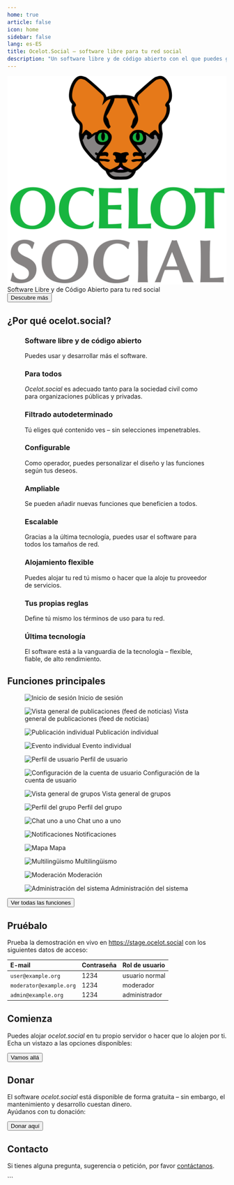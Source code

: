 ```yaml
---
home: true
article: false
icon: home
sidebar: false
lang: es-ES
title: Ocelot.Social – software libre para tu red social
description: "Un software libre y de código abierto con el que puedes gestionar una red social para tu grupo: escalable, ampliable y también autohospedable."
---
```


<!-- markdownlint-disable no-inline-html first-line-heading -->
<div class="hero-container">
  <div class="hero-container-inner">
    <div class="hero-container-content">
      <img id="logo" src="/logo.svg" alt="ocelot.social" />
      <div id="slogan-container">
        <span id="slogan-1" class="slogan">Software Libre y de Código Abierto</span>
        <span id="slogan-2" class="slogan">para tu red social</span>
      </div>
      <a href="#benefits">
        <Button class="hero-button">
          Descubre más
        </Button>
      </a>
    </div>
  </div>
</div>

<h2 id="benefits" class="large-header">¿Por qué ocelot.social?</h2>

<div class="benefits-grid center">
  <figure>
    <HopeIcon icon="fa-solid fa-face-smile" />
    <figcapture>
      <h3>Software libre y de código abierto</h3>
      Puedes usar y desarrollar más el software.
    </figcapture>
  </figure>
  <figure>
    <HopeIcon icon="fa-solid fa-people-group" />
    <figcapture>
      <h3>Para todos</h3>
      <i>Ocelot.social</i> es adecuado tanto para la sociedad civil como para organizaciones públicas y privadas.
    </figcapture>
  </figure>
  <figure>
    <HopeIcon icon="fa-solid fa-filter" />
    <figcapture>
      <h3>Filtrado autodeterminado</h3>
      Tú eliges qué contenido ves – sin selecciones impenetrables.
    </figcapture>
  </figure>
  <figure>
    <HopeIcon icon="fa-solid fa-gears" />
    <figcapture>
      <h3>Configurable</h3>
      Como operador, puedes personalizar el diseño y las funciones según tus deseos.
    </figcapture>
  </figure>
  <figure>
    <HopeIcon icon="fa-solid fa-code" />
    <figcapture>
      <h3>Ampliable</h3>
      Se pueden añadir nuevas funciones que beneficien a todos.
    </figcapture>
  </figure>
  <figure>
    <HopeIcon icon="fa-solid fa-up-right-and-down-left-from-center" />
    <figcapture>
      <h3>Escalable</h3>
      Gracias a la última tecnología, puedes usar el software para todos los tamaños de red.
    </figcapture>
  </figure>
  <figure>
    <HopeIcon icon="home" />
    <figcapture>
      <h3>Alojamiento flexible</h3>
      Puedes alojar tu red tú mismo o hacer que la aloje tu proveedor de servicios.
    </figcapture>
  </figure>
  <figure>
    <HopeIcon icon="fa-solid fa-scale-balanced" />
    <figcapture>
      <h3>Tus propias reglas</h3>
      Define tú mismo los términos de uso para tu red.
    </figcapture>
  </figure>
  <figure>
    <HopeIcon icon="fa-solid fa-shuttle-space" />
    <figcapture>
      <h3>Última tecnología</h3>
      El software está a la vanguardia de la tecnología – flexible, fiable, de alto rendimiento.
    </figcapture>
  </figure>
</div>

<h2 id="feature-headline" class="large-header">Funciones principales</h2>

<div class="image-grid center">
  <figure>
    <img src="../de/assets/login.png" alt="Inicio de sesión" />
    <figcapture>
      Inicio de sesión
    </figcapture>
  </figure>
  <figure>
    <img src="../de/assets/newsfeed.png" alt="Vista general de publicaciones (feed de noticias)" />
    <figcapture>
      Vista general de publicaciones (feed de noticias)
    </figcapture>
  </figure>
  <figure>
    <img src="../de/assets/single-post.png" alt="Publicación individual" />
    <figcapture>
      Publicación individual
    </figcapture>
  </figure>
  <figure>
    <img src="../de/assets/single-event.png" alt="Evento individual" />
    <figcapture>
      Evento individual
    </figcapture>
  </figure>
  <figure>
    <img src="../de/assets/user-profile.png" alt="Perfil de usuario" />
    <figcapture>
      Perfil de usuario
    </figcapture>
  </figure>
  <figure>
    <img src="../de/assets/user-settings.png" alt="Configuración de la cuenta de usuario" />
    <figcapture>
      Configuración de la cuenta de usuario
    </figcapture>
  </figure>
  <figure>
    <img src="../de/assets/group-list.png" alt="Vista general de grupos" />
    <figcapture>
      Vista general de grupos
    </figcapture>
  </figure>
  <figure>
    <img src="../de/assets/group-profile.png" alt="Perfil del grupo" />
    <figcapture>
      Perfil del grupo
    </figcapture>
  </figure>
  <figure>
    <img src="../de/assets/1-to-1-chat.png" alt="Chat uno a uno" />
    <figcapture>
      Chat uno a uno
    </figcapture>
  </figure>
  <figure>
    <img src="../de/assets/notifications.png" alt="Notificaciones" />
    <figcapture>
      Notificaciones
    </figcapture>
  </figure>
  <figure>
    <img src="../de/assets/map.png" alt="Mapa" />
    <figcapture>
      Mapa
    </figcapture>
  </figure>
  <figure>
    <img src="../de/assets/language-selection.png" alt="Multilingüismo" />
    <figcapture>
      Multilingüismo
    </figcapture>
  </figure>
  <figure>
    <img src="../de/assets/moderation.png" alt="Moderación" />
    <figcapture>
      Moderación
    </figcapture>
  </figure>
  <figure>
    <img src="../de/assets/system-administration.png" alt="Administración del sistema" />
    <figcapture>
      Administración del sistema
    </figcapture>
  </figure>
</div>

<div class="all-features">
  <a id="hero-button" href="/es/features/">
    <Button>
      Ver todas las funciones
    </Button>
  </a>
</div>

<h2 class="large-header">Pruébalo</h2>

<!--
| E-Mail                  | Passwort | Benutzerrolle   |
| :---                    | :---     | :---            |
| `user@example.org`      | 1234     | normaler Nutzer |
| `moderator@example.org` | 1234     | Moderator       |
| `admin@example.org`     | 1234     | Administrator   |
-->

<div class="center">
  <p>
    Prueba la demostración en vivo en
    <a href="https://stage.ocelot.social" target="_blank">https://stage.ocelot.social</a>
    con los siguientes datos de acceso:
  </p>

  <table>
    <thead>
      <tr>
        <th style="text-align:left;">E-mail</th>
        <th style="text-align:left;">Contraseña</th>
        <th style="text-align:left;">Rol de usuario</th>
      </tr>
    </thead>
    <tbody>
      <tr>
        <td style="text-align:left;"><code>user@example.org</code></td>
        <td style="text-align:left;">1234

</td>
        <td style="text-align:left;">usuario normal</td>
      </tr>
      <tr>
        <td style="text-align:left;"><code>moderator@example.org</code></td>
        <td style="text-align:left;">1234</td>
        <td style="text-align:left;">moderador</td>
      </tr>
      <tr>
        <td style="text-align:left;"><code>admin@example.org</code></td>
        <td style="text-align:left;">1234</td>
        <td style="text-align:left;">administrador</td>
      </tr>
    </tbody>
  </table>
</div>

<h2 class="large-header">Comienza</h2>

<div class="center">
  <p>
    Puedes alojar <i>ocelot.social</i> en tu propio servidor o hacer que lo alojen por ti.<br>
    Echa un vistazo a las opciones disponibles:
  </p>
  <a id="hero-button" href="/es/get-started/">
    <Button>
      Vamos allá
    </Button>
  </a>
</div>

<!-- ## Testimonials

XXX -->

<h2 class="large-header">Donar</h2>

<div class="center">
  <p>
    El software <i>ocelot.social</i> está disponible de forma gratuita – sin embargo, el mantenimiento y desarrollo cuestan dinero.<br>
    Ayúdanos con tu donación:
  </p>
  <a href="/es/donate/">
    <Button class="donate-button">
      Donar aquí
    </Button>
  </a>
</div>

<h2 class="large-header">Contacto</h2>

<div class="center">
  <p>
    Si tienes alguna pregunta, sugerencia o petición, por favor <a href="/es/contact/">contáctanos</a>.
  </p>
</div>
```